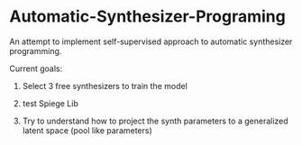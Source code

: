 # Automatic-Synthesizer-Programing
An attempt to implement self-supervised approach to automatic synthesizer programming.

Current goals:
1. Select 3 free synthesizers to train the model

2. test Spiege Lib

3. Try to understand how to project the synth parameters to a generalized latent space (pool like parameters)
